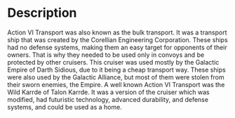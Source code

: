 # Description
Action VI Transport was also known as the bulk transport.
It was a transport ship that was created by the Corellian Engineering Corporation.
These ships had no defense systems, making them an easy target for opponents of their owners.
That is why they needed to be used only in convoys and be protected by other cruisers.
This cruiser was used mostly by the Galactic Empire of Darth Sidious, due to it being a cheap transport way.
These ships were also used by the Galactic Alliance, but most of them were stolen from their sworn enemies, the Empire.
A well known Action VI Transport was the Wild Karrde of Talon Karrde.
It was a version of the cruiser which was modified, had futuristic technology, advanced durability, and defense systems, and could be used as a home.
